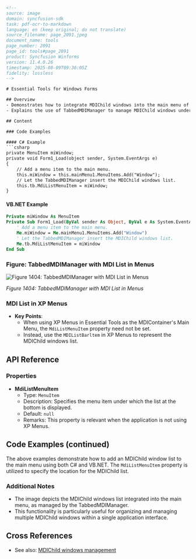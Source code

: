 ```html
<!--
source: image
domain: syncfusion-sdk
task: pdf-ocr-to-markdown
language: en (keep original; do not translate)
source_filename: page_2091.jpeg
document_name: tools
page_number: 2091
page_id: tools#page_2091
product: Syncfusion Winforms
version: 11.4.0.26
timestamp: 2025-08-09T09:36:05Z
fidelity: lossless
-->

# Essential Tools for Windows Forms

## Overview
- Demonstrates how to integrate MDIChild windows into the main menu of a Windows Forms application.
- Explains the use of TabbedMDIManager to manage MDIChild windows under a specific menu item.

## Content

### Code Examples

#### C# Example
```csharp
private MenuItem miWindow;
private void Form1_Load(object sender, System.EventArgs e)
{
    // Add a menu item to the main menu.
    this.miWindow = this.mainMenu1.MenuItems.Add("Window");
    // Let the TabbedMDIManager insert the MDIChild windows list.
    this.tb.MdiListMenuItem = miWindow;
}
```

#### VB.NET Example
```vb
Private miWindow As MenuItem
Private Sub Form1_Load(ByVal sender As Object, ByVal e As System.EventArgs) Handles MyBase.Load
    ' Add a menu item to the main menu.
    Me.miWindow = Me.mainMenu1.MenuItems.Add("Window")
    ' Let the TabbedMDIManager insert the MDIChild windows list.
    Me.tb.MdiListMenuItem = miWindow
End Sub
```

### Figure: TabbedMDIManager with MDI List in Menus

![Figure 1404: TabbedMDIManager with MDI List in Menus](https://i.imgur.com/1YjkXeQ.png)

*Figure 1404: TabbedMDIManager with MDI List in Menus*

### MDI List in XP Menus

- **Key Points**:
  - When using XP Menus in Essential Tools as the MDIContainer's Main Menu, the `MdiListMenuItem` property need not be set.
  - Instead, use the `MDIListBarltem` in XP Menus to represent the MDIChild windows list.

## API Reference

### Properties

- **MdiListMenuItem**
  - Type: `MenuItem`
  - Description: Specifies the menu item under which the list at the bottom is displayed.
  - Default: `null`
  - Remarks: This property is relevant when the application is not using XP Menus.

## Code Examples (continued)

The above examples demonstrate how to add an MDIChild window list to the main menu using both C# and VB.NET. The `MdiListMenuItem` property is utilized to specify the location for the MDIChild list.

### Additional Notes

- The image depicts the MDIChild windows list integrated into the main menu, as managed by the TabbedMDIManager.
- This functionality is particularly useful for organizing and managing multiple MDIChild windows within a single application interface.

## Cross References

- See also: [MDIChild windows management](#mdi-child-windows-management)

<!-- tags: [Essential Tools, Windows Forms, MDIChild, TabbedMDIManager, XP Menus] keywords: [MDIChild, main menu, TabbedMDIManager, XP Menus, C#, VB.NET] -->
```